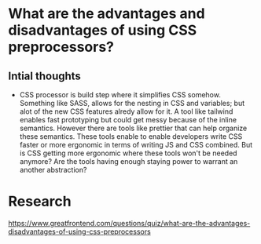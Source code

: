 # What are the advantages and disadvantages of using CSS preprocessors?

## Intial thoughts

- CSS processor is build step where it simplifies CSS somehow. Something like SASS, allows for the nesting in CSS and variables; but alot of the new CSS features alredy allow for it. A tool like tailwind enables fast prototyping but could get messy because of the inline semantics. However there are tools like prettier that can help organize these semantics. These tools enable to enable developers write CSS faster or more ergonomic in terms of writing JS and CSS combined. But is CSS getting more ergonomic where these tools won't be needed anymore? Are the tools having enough staying power to warrant an another abstraction?

# Research

https://www.greatfrontend.com/questions/quiz/what-are-the-advantages-disadvantages-of-using-css-preprocessors
